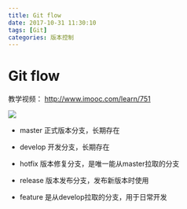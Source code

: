 ```yaml
---
title: Git flow
date: 2017-10-31 11:30:10
tags: [Git]
categories: 版本控制
---
```


# Git flow
教学视频：
http://www.imooc.com/learn/751

![](http://ww1.sinaimg.cn/mw690/c13b829ely1fjk2qqp4n6j20pm0ixq88.jpg)

* master 正式版本分支，长期存在	

* develop 开发分支，长期存在

* hotfix 版本修复分支，是唯一能从master拉取的分支

* release 版本发布分支，发布新版本时使用

* feature 是从develop拉取的分支，用于日常开发